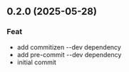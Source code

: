 ## 0.2.0 (2025-05-28)

### Feat

- add commitizen --dev dependency
- add pre-commit --dev dependency
- initial commit
